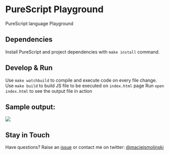 # PureScript Playground

PureScript language Playground

## Dependencies

Install PureScript and project dependencies with `make install` command.

## Develop & Run

Use `make watchbuild` to compile and execute code on every file change.
Use `make build` to build JS file to be executed on `index.html` page
Run `open index.html` to see the output file in action

## Sample output:

![](http://g.recordit.co/3kydbEfXVl.gif)

## Stay in Touch

Have questions? Raise an [issue](https://github.com/maciejsmolinski/purescript-playground/issues) or contact me on twitter: [@maciejsmolinski](https://twitter.com/maciejsmolinski)
